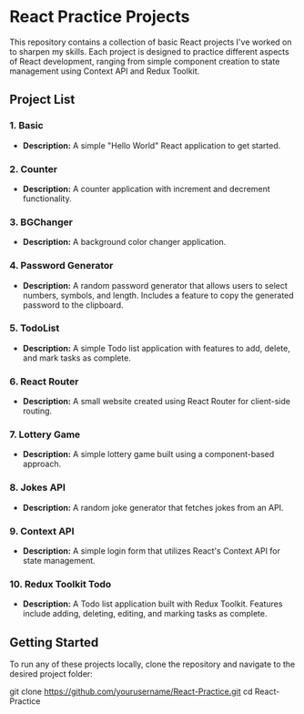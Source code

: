 # React Practice Projects

This repository contains a collection of basic React projects I've worked on to sharpen my skills. Each project is designed to practice different aspects of React development, ranging from simple component creation to state management using Context API and Redux Toolkit.

## Project List

### 1. **Basic**
- **Description:** A simple "Hello World" React application to get started.

### 2. **Counter**
- **Description:** A counter application with increment and decrement functionality.

### 3. **BGChanger**
- **Description:** A background color changer application.

### 4. **Password Generator**
- **Description:** A random password generator that allows users to select numbers, symbols, and length. Includes a feature to copy the generated password to the clipboard.

### 5. **TodoList**
- **Description:** A simple Todo list application with features to add, delete, and mark tasks as complete.

### 6. **React Router**
- **Description:** A small website created using React Router for client-side routing.

### 7. **Lottery Game**
- **Description:** A simple lottery game built using a component-based approach.

### 8. **Jokes API**
- **Description:** A random joke generator that fetches jokes from an API.

### 9. **Context API**
- **Description:** A simple login form that utilizes React's Context API for state management.

### 10. **Redux Toolkit Todo**
- **Description:** A Todo list application built with Redux Toolkit. Features include adding, deleting, editing, and marking tasks as complete.

## Getting Started

To run any of these projects locally, clone the repository and navigate to the desired project folder:

git clone https://github.com/yourusername/React-Practice.git
cd React-Practice

